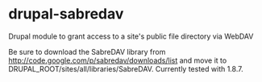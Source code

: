 drupal-sabredav
===============

Drupal module to grant access to a site's public file directory via WebDAV

Be sure to download the SabreDAV library from http://code.google.com/p/sabredav/downloads/list
and move it to DRUPAL_ROOT/sites/all/libraries/SabreDAV.  Currently tested with 1.8.7.
